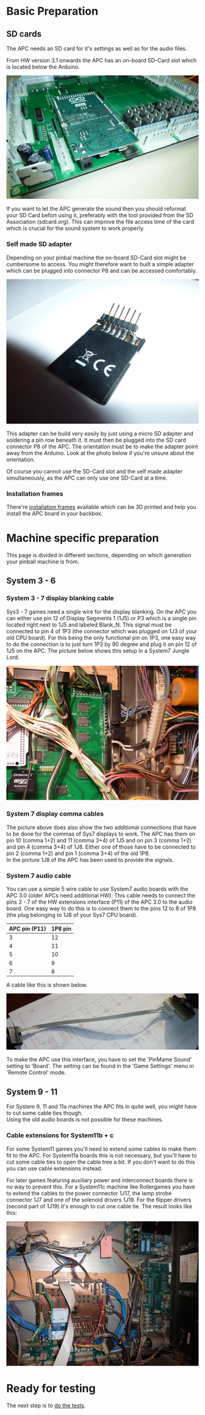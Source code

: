 # Basic Preparation

## SD cards

The APC needs an SD card for it's settings as well as for the audio files.

From HW version 3.1 onwards the APC has an on-board SD-Card slot which is located below the Arduino.

![SD slot](https://github.com/AmokSolderer/APC/blob/master/DOC/PICS/SDonBoard.JPG)

If you want to let the APC generate the sound then you should reformat your SD Card befort using it, preferably with the tool provided from the SD Association (sdcard.org). This can improve the file access time of the card which is crucial for the sound system to work properly.

### Self made SD adapter

Depending on your pinbal machine the on-board SD-Card slot might be cumbersome to access. You might therefore want to built a simple adapter which can be plugged into connector P8 and can be accessed comfortably.

![SD adapter](https://github.com/AmokSolderer/APC/blob/master/DOC/PICS/SDadapter.JPG)

This adapter can be build very easily by just using a micro SD adapter and soldering a pin row beneath it. It must then be plugged into the SD card connector P8 of the APC. The orientation must be to make the adapter point away from the Arduino. Look at the photo below if you're unsure about the orientation.

Of course you cannot use the SD-Card slot and the self made adapter simultaneously, as the APC can only use one SD-Card at a time.

### Installation frames

There're [installation frames](https://github.com/AmokSolderer/APC/blob/V01.00/DOC/Frames.md) available which can be 3D printed and help you install the APC board in your backbox.

# Machine specific preparation

This page is divided in different sections, depending on which generation your pinball machine is from. 

## System 3 - 6 

### System 3 - 7 display blanking cable

Sys3 - 7 games need a single wire for the display blanking. On the APC you can either use pin 12 of Display Segments 1 (1J5) or P3 which is a single pin located right next to 1J5 and labeled Blank_N. This signal must be connected to pin 4 of 1P3 (the connector which was plugged on 1J3 of your old CPU board). For this being the only functional pin on 1P3, one easy way to do the connection is to just turn 1P3 by 90 degree and plug it on pin 12 of 1J5 on the APC. The picture below shows this setup in a System7 Jungle Lord.

![Sys7DispCable](https://github.com/AmokSolderer/APC/blob/master/DOC/PICS/Sys7DispCable.JPG)

### System 7 display comma cables

The picture above does also show the two additional connections that have to be done for the commas of Sys7 displays to work. The APC has them on pin 10 (comma 1+2) and 11 (comma 3+4) of 1J5 and on pin 3 (comma 1+2) and pin 4 (comma 3+4) of 1J8. Either one of those have to be connected to pin 2 (comma 1+2) and pin 1 (comma 3+4) of the old 1P8.  
In the picture 1J8 of the APC has been used to provide the signals.

### System 7 audio cable

You can use a simple 5 wire cable to use System7 audio boards with the APC 3.0 (older APCs need additional HW). This cable needs to connect the pins 3 - 7 of the HW extensions interface (P11) of the APC 3.0 to the audio board. One easy way to do this is to connect them to the pins 12 to 8 of 1P8 (the plug belonging to 1J8 of your Sys7 CPU board).

|APC pin (P11)| 1P8 pin |
|--|--|
|3|12|
|4|11|
|5|10|
|6|9|
|7|8|

A cable like this is shown below. 

![Sys7SoundCable](https://github.com/AmokSolderer/APC/blob/master/DOC/PICS/Sys7SoundCable.jpg)

To make the APC use this interface, you have to set the 'PinMame Sound' setting to 'Board'. The setting can be found in the 'Game Settings' menu in 'Remote Control' mode.

## System 9 - 11

For System 9, 11 and 11a machines the APC fits in quite well, you might have to cut some cable ties though.  
Using the old audio boards is not possible for these machines.

### Cable extensions for System11b + c

For some System11 games you'll need to extend some cables to make them fit to the APC. For System11a boards this is not necessary, but you'll have to cut some cable ties to open the cable tree a bit. If you don't want to do this you can use  cable extensions instead.

For later games featuring auxiliary power and interconnect boards there is no way to prevent this. For a System11c machine like Rollergames you have to extend the cables to the power connector 1J17, the lamp strobe connector 1J7 and one of the solenoid drivers 1J19. For the flipper drivers (second part of 1J19) it's enough to cut one cable tie. The result looks like this:

![APC_Rollergames](https://github.com/AmokSolderer/APC/blob/master/DOC/PICS/APC_Rollergames.JPG)

# Ready for testing

The next step is to [do the tests](https://github.com/AmokSolderer/APC/blob/master/DOC/InitialTests.md).
